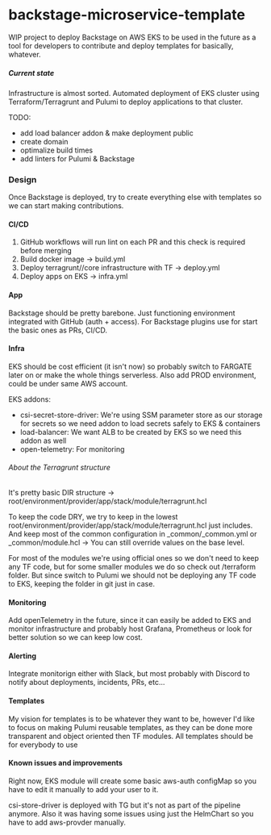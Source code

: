 # backstage-microservice-template

WIP project to deploy Backstage on AWS EKS to be used in the future as a tool for developers to contribute and deploy templates for basically, whatever.

##### Current state

Infrastructure is almost sorted. Automated deployment of EKS cluster using Terraform/Terragrunt and Pulumi to deploy applications to that cluster.

TODO:
- add load balancer addon & make deployment public
- create domain
- optimalize build times
- add linters for Pulumi & Backstage

### Design

Once Backstage is deployed, try to create everything else with templates so we can start making contributions.

#### CI/CD

1. GitHub workflows will run lint on each PR and this check is required before merging
2. Build docker image -> build.yml
3. Deploy terragrunt/<path>/core infrastructure with TF -> deploy.yml
4. Deploy apps on EKS -> infra.yml

#### App

Backstage should be pretty barebone. Just functioning environment integrated with GitHub (auth + access). For Backstage plugins use for start the basic ones as PRs, CI/CD.

#### Infra

EKS should be cost efficient (it isn't now) so probably switch to FARGATE later on or make the whole things serverless. Also add PROD environment, could be under same AWS account.

EKS addons:
- csi-secret-store-driver: We're using SSM parameter store as our storage for secrets so we need addon to load secrets safely to EKS & containers
- load-balancer: We want ALB to be created by EKS so we need this addon as well
- open-telemetry: For monitoring

###### About the Terragrunt structure

It's pretty basic DIR structure -> root/environment/provider/app/stack/module/terragrunt.hcl

To keep the code DRY, we try to keep in the lowest root/environment/provider/app/stack/module/terragrunt.hcl just includes. And keep most of the common configuration in _common/_common.yml or _common/module.hcl   -> You can still override values on the base level.

For most of the modules we're using official ones so we don't need to keep any TF code, but for some smaller modules we do so check out /terraform folder. But since switch to Pulumi we should not be deploying any TF code to EKS, keeping the folder in git just in case.

#### Monitoring

Add openTelemetry in the future, since it can easily be added to EKS and monitor infrastructure and probably host Grafana, Prometheus or look for better solution so we can keep low cost. 

#### Alerting

Integrate monitorign either with Slack, but most probably with Discord to notify about deployments, incidents, PRs, etc...

#### Templates

My vision for templates is to be whatever they want to be, however I'd like to focus on making Pulumi reusable templates, as they can be done more transparent and object oriented then TF modules. All templates should be for everybody to use


#### Known issues and improvements

Right now, EKS module will create some basic aws-auth configMap so you have to edit it manually to add your user to it.

csi-store-driver is deployed with TG but it's not as part of the pipeline anymore. Also it was having some issues using just the HelmChart so you have to add aws-provder manually.